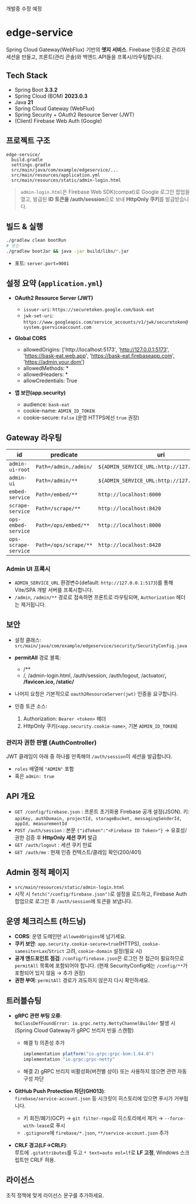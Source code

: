 개발중 수정 예정


# edge-service

Spring Cloud Gateway(WebFlux) 기반의 **엣지 서비스**. Firebase 인증으로 관리자 세션을 만들고, 프론트(관리 콘솔)와 백엔드 API들을 프록시/라우팅합니다.

## Tech Stack
- Spring Boot **3.3.2**
- Spring Cloud (BOM) **2023.0.3**
- Java **21**
- Spring Cloud Gateway (WebFlux)
- Spring Security + OAuth2 Resource Server (JWT)
- (Client) Firebase Web Auth (Google)

## 프로젝트 구조
```
edge-service/
  build.gradle
  settings.gradle
  src/main/java/com/example/edgeservice/...
  src/main/resources/application.yml
  src/main/resources/static/admin-login.html
```
> `admin-login.html`은 Firebase Web SDK(compat)로 Google 로그인 팝업을 열고, 발급된 **ID 토큰을 /auth/session**으로 보내 **HttpOnly 쿠키**를 발급받습니다.

## 빌드 & 실행
```bash
./gradlew clean bootRun
# 또는
./gradlew bootJar && java -jar build/libs/*.jar
```
- 포트: `server.port=9001`

## 설정 요약 (`application.yml`)
- **OAuth2 Resource Server (JWT)**
  - `issuer-uri`: `https://securetoken.google.com/bask-eat`
  - `jwk-set-uri`: `https://www.googleapis.com/service_accounts/v1/jwk/securetoken@system.gserviceaccount.com`

- **Global CORS**
  - allowedOrigins: ['http://localhost:5173', 'http://127.0.0.1:5173', 'https://bask-eat.web.app', 'https://bask-eat.firebaseapp.com', 'https://admin.your.dom']
  - allowedMethods: *
  - allowedHeaders: *
  - allowCredentials: True

- **앱 보안(app.security)**  
  - audience: `bask-eat`
  - cookie-name: `ADMIN_ID_TOKEN`
  - cookie-secure: `False` (운영 HTTPS에선 `true` 권장)

## Gateway 라우팅
| id | predicate | uri | filters |
|---|---|---|---|
| `admin-ui-root` | `Path=/admin,/admin/` | `${ADMIN_SERVICE_URL:http://127.0.0.1:5173}` | `SetPath=/admin/, RemoveRequestHeader=Authorization` |
| `admin-ui` | `Path=/admin/**` | `${ADMIN_SERVICE_URL:http://127.0.0.1:5173}` | `RemoveRequestHeader=Authorization` |
| `embed-service` | `Path=/embed/**` | `http://localhost:8000` | `StripPrefix=1` |
| `scrape-service` | `Path=/scrape/**` | `http://localhost:8420` | `StripPrefix=1` |
| `ops-embed-service` | `Path=/ops/embed/**` | `http://localhost:8000` | `StripPrefix=2` |
| `ops-scrape-service` | `Path=/ops/scrape/**` | `http://localhost:8420` | `StripPrefix=2` |


### Admin UI 프록시
- `ADMIN_SERVICE_URL` 환경변수(default: `http://127.0.0.1:5173`)를 통해 Vite/SPA 개발 서버를 프록시합니다.
- `/admin`, `/admin/**` 경로로 접속하면 프론트로 라우팅되며, `Authorization` 헤더는 제거됩니다.

## 보안
- 설정 클래스: `src/main/java/com/example/edgeservice/security/SecurityConfig.java`
- **permitAll** 경로 블록:
  - /**
  - /, /admin-login.html, /auth/session, /auth/logout, /actuator/**, /favicon.ico, /static/**

- 나머지 요청은 기본적으로 `oauth2ResourceServer(jwt)` 인증을 요구합니다.
- 인증 토큰 소스: 
  1) Authorization: `Bearer <token>` 헤더
  2) HttpOnly 쿠키(`<app.security.cookie-name>`, 기본 `ADMIN_ID_TOKEN`)

### 관리자 권한 판별 (AuthController)
JWT 클레임이 아래 중 하나를 만족해야 `/auth/session`이 세션을 발급합니다.
- `roles` 배열에 `"ADMIN"` 포함
- 혹은 `admin: true`

## API 개요
- `GET /config/firebase.json` : 프론트 초기화용 Firebase 공개 설정(JSON). 키: `apiKey, authDomain, projectId, storageBucket, messagingSenderId, appId, measurementId`
- `POST /auth/session` : 본문 `{"idToken":"<Firebase ID Token>"}` → 유효성/권한 검증 후 **HttpOnly 세션 쿠키** 발급
- `GET /auth/logout` : 세션 쿠키 만료
- `GET /auth/me` : 현재 인증 컨텍스트/클레임 확인(200/401)

## Admin 정적 페이지
- `src/main/resources/static/admin-login.html`
- 시작 시 `fetch("/config/firebase.json")`로 설정을 로드하고, Firebase Auth 팝업으로 로그인 후 `/auth/session`에 토큰을 보냅니다.

## 운영 체크리스트 (하드닝)
- **CORS**: 운영 도메인만 `allowedOrigins`에 남기세요.
- **쿠키 보안**: `app.security.cookie-secure=true`(HTTPS), `cookie-samesite`=`Lax`/`Strict` 고려, `cookie-domain` 설정(필요 시)
- **공개 엔드포인트 점검**: `/config/firebase.json`은 로그인 전 접근이 필요하므로 `permitAll` 목록에 포함되어야 합니다. (현재 SecurityConfig에는 `/config/**`가 포함되어 있지 않음 → 추가 권장)
- **권한 부여**: `permitAll` 경로가 과도하지 않은지 다시 확인하세요.

## 트러블슈팅
- **gRPC 관련 부팅 오류**:  
  `NoClassDefFoundError: io.grpc.netty.NettyChannelBuilder` 발생 시(Spring Cloud Gateway가 gRPC 브리지 빈을 스캔함)
  - 해결 1) 의존성 추가
    ```gradle
    implementation platform("io.grpc:grpc-bom:1.64.0")
    implementation "io.grpc:grpc-netty"
    ```
  - 해결 2) gRPC 브리지 비활성화(버전별 상이) 또는 사용하지 않으면 관련 자동구성 차단

- **GitHub Push Protection 차단(GH013)**:  
  `firebase/service-account.json` 등 시크릿이 히스토리에 있으면 푸시가 거부됩니다.  
  - 키 회전/폐기(GCP) → `git filter-repo`로 히스토리에서 제거 → `--force-with-lease`로 푸시
  - `.gitignore`에 `firebase/*.json`, `**/service-account.json` 추가

- **CRLF 경고(LF→CRLF)**:  
  루트에 `.gitattributes`를 두고 `* text=auto eol=lf`로 **LF 고정**, Windows 스크립트만 CRLF 허용.

## 라이선스
조직 정책에 맞게 라이선스 문구를 추가하세요.
